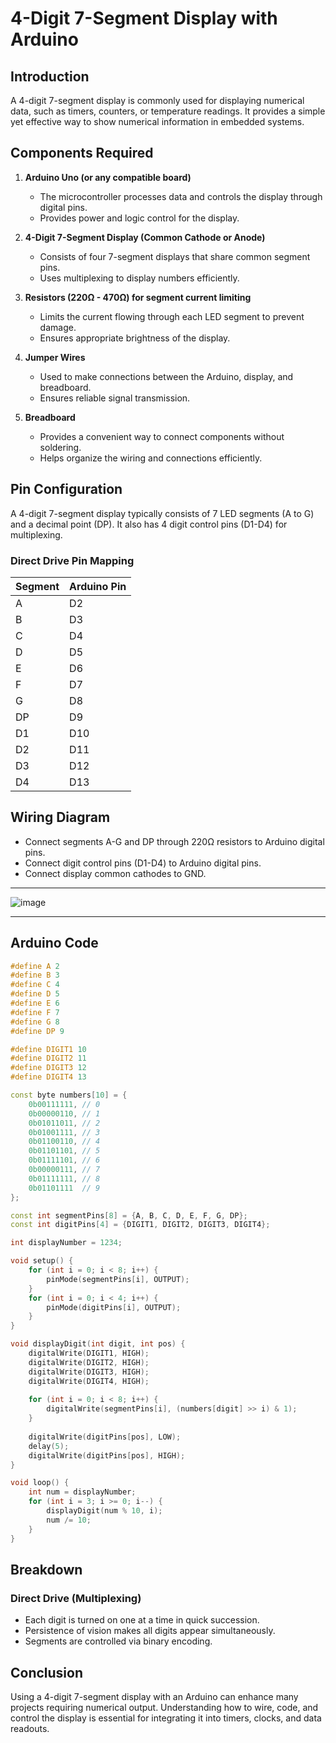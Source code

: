 # 4-Digit 7-Segment Display with Arduino

## Introduction
A 4-digit 7-segment display is commonly used for displaying numerical data, such as timers, counters, or temperature readings. It provides a simple yet effective way to show numerical information in embedded systems.

## Components Required
1. **Arduino Uno (or any compatible board)**
   - The microcontroller processes data and controls the display through digital pins.
   - Provides power and logic control for the display.

2. **4-Digit 7-Segment Display (Common Cathode or Anode)**
   - Consists of four 7-segment displays that share common segment pins.
   - Uses multiplexing to display numbers efficiently.

3. **Resistors (220Ω - 470Ω) for segment current limiting**
   - Limits the current flowing through each LED segment to prevent damage.
   - Ensures appropriate brightness of the display.

4. **Jumper Wires**
   - Used to make connections between the Arduino, display, and breadboard.
   - Ensures reliable signal transmission.

5. **Breadboard**
   - Provides a convenient way to connect components without soldering.
   - Helps organize the wiring and connections efficiently.

## Pin Configuration
A 4-digit 7-segment display typically consists of 7 LED segments (A to G) and a decimal point (DP). It also has 4 digit control pins (D1-D4) for multiplexing.

### Direct Drive Pin Mapping
| Segment | Arduino Pin |
|---------|------------|
| A       | D2         |
| B       | D3         |
| C       | D4         |
| D       | D5         |
| E       | D6         |
| F       | D7         |
| G       | D8         |
| DP      | D9         |
| D1      | D10        |
| D2      | D11        |
| D3      | D12        |
| D4      | D13        |

## Wiring Diagram
- Connect segments A-G and DP through 220Ω resistors to Arduino digital pins.
- Connect digit control pins (D1-D4) to Arduino digital pins.
- Connect display common cathodes to GND.
---
![image](https://github.com/user-attachments/assets/e5d35ac6-6f35-481c-b085-e15693d95e7f)

---
## Arduino Code
```cpp
#define A 2
#define B 3
#define C 4
#define D 5
#define E 6
#define F 7
#define G 8
#define DP 9

#define DIGIT1 10
#define DIGIT2 11
#define DIGIT3 12
#define DIGIT4 13

const byte numbers[10] = {
    0b00111111, // 0
    0b00000110, // 1
    0b01011011, // 2
    0b01001111, // 3
    0b01100110, // 4
    0b01101101, // 5
    0b01111101, // 6
    0b00000111, // 7
    0b01111111, // 8
    0b01101111  // 9
};

const int segmentPins[8] = {A, B, C, D, E, F, G, DP};
const int digitPins[4] = {DIGIT1, DIGIT2, DIGIT3, DIGIT4};

int displayNumber = 1234;

void setup() {
    for (int i = 0; i < 8; i++) {
        pinMode(segmentPins[i], OUTPUT);
    }
    for (int i = 0; i < 4; i++) {
        pinMode(digitPins[i], OUTPUT);
    }
}

void displayDigit(int digit, int pos) {
    digitalWrite(DIGIT1, HIGH);
    digitalWrite(DIGIT2, HIGH);
    digitalWrite(DIGIT3, HIGH);
    digitalWrite(DIGIT4, HIGH);
    
    for (int i = 0; i < 8; i++) {
        digitalWrite(segmentPins[i], (numbers[digit] >> i) & 1);
    }
    
    digitalWrite(digitPins[pos], LOW);
    delay(5);
    digitalWrite(digitPins[pos], HIGH);
}

void loop() {
    int num = displayNumber;
    for (int i = 3; i >= 0; i--) {
        displayDigit(num % 10, i);
        num /= 10;
    }
}
```

## Breakdown
### Direct Drive (Multiplexing)
- Each digit is turned on one at a time in quick succession.
- Persistence of vision makes all digits appear simultaneously.
- Segments are controlled via binary encoding.

## Conclusion
Using a 4-digit 7-segment display with an Arduino can enhance many projects requiring numerical output. Understanding how to wire, code, and control the display is essential for integrating it into timers, clocks, and data readouts.

